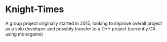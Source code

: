 # Knight-Times

A group project originally started in 2015, looking to improve overall project as a solo developer and possibly transfer to a C++ project (currently C# using monogame)
